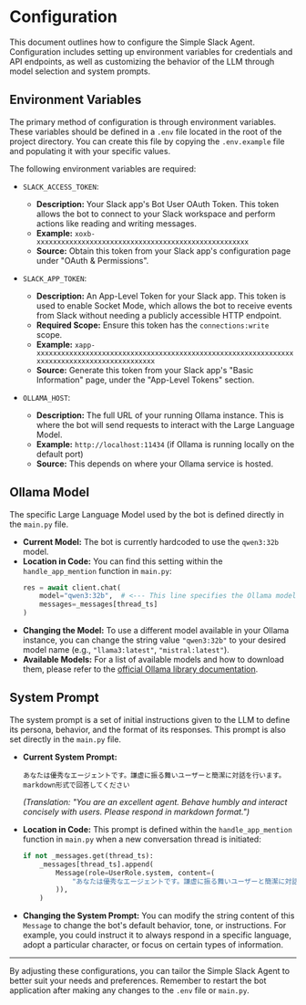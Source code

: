 # Configuration

This document outlines how to configure the Simple Slack Agent. Configuration includes setting up environment variables for credentials and API endpoints, as well as customizing the behavior of the LLM through model selection and system prompts.

## Environment Variables

The primary method of configuration is through environment variables. These variables should be defined in a `.env` file located in the root of the project directory. You can create this file by copying the `.env.example` file and populating it with your specific values.

The following environment variables are required:

-   `SLACK_ACCESS_TOKEN`:
    -   **Description:** Your Slack app's Bot User OAuth Token. This token allows the bot to connect to your Slack workspace and perform actions like reading and writing messages.
    -   **Example:** `xoxb-xxxxxxxxxxxxxxxxxxxxxxxxxxxxxxxxxxxxxxxxxxxxxxxxxxxx`
    -   **Source:** Obtain this token from your Slack app's configuration page under "OAuth & Permissions".

-   `SLACK_APP_TOKEN`:
    -   **Description:** An App-Level Token for your Slack app. This token is used to enable Socket Mode, which allows the bot to receive events from Slack without needing a publicly accessible HTTP endpoint.
    -   **Required Scope:** Ensure this token has the `connections:write` scope.
    -   **Example:** `xapp-xxxxxxxxxxxxxxxxxxxxxxxxxxxxxxxxxxxxxxxxxxxxxxxxxxxxxxxxxxxxxxxxxxxxxxxxxxxxxxxxxxxxxxxxxxxx`
    -   **Source:** Generate this token from your Slack app's "Basic Information" page, under the "App-Level Tokens" section.

-   `OLLAMA_HOST`:
    -   **Description:** The full URL of your running Ollama instance. This is where the bot will send requests to interact with the Large Language Model.
    -   **Example:** `http://localhost:11434` (if Ollama is running locally on the default port)
    -   **Source:** This depends on where your Ollama service is hosted.

## Ollama Model

The specific Large Language Model used by the bot is defined directly in the `main.py` file.

-   **Current Model:** The bot is currently hardcoded to use the `qwen3:32b` model.
-   **Location in Code:** You can find this setting within the `handle_app_mention` function in `main.py`:
    ```python
    res = await client.chat(
        model="qwen3:32b",  # <--- This line specifies the Ollama model
        messages=_messages[thread_ts]
    )
    ```
-   **Changing the Model:** To use a different model available in your Ollama instance, you can change the string value `"qwen3:32b"` to your desired model name (e.g., `"llama3:latest"`, `"mistral:latest"`).
-   **Available Models:** For a list of available models and how to download them, please refer to the [official Ollama library documentation](https://ollama.com/library).

## System Prompt

The system prompt is a set of initial instructions given to the LLM to define its persona, behavior, and the format of its responses. This prompt is also set directly in the `main.py` file.

-   **Current System Prompt:**
    ```
    あなたは優秀なエージェントです。謙虚に振る舞いユーザーと簡潔に対話を行います。markdown形式で回答してください
    ```
    *(Translation: "You are an excellent agent. Behave humbly and interact concisely with users. Please respond in markdown format.")*

-   **Location in Code:** This prompt is defined within the `handle_app_mention` function in `main.py` when a new conversation thread is initiated:
    ```python
    if not _messages.get(thread_ts):
        _messages[thread_ts].append(
            Message(role=UserRole.system, content=(
                "あなたは優秀なエージェントです。謙虚に振る舞いユーザーと簡潔に対話を行います。markdown形式で回答してください"  # <--- This is the system prompt
            )),
        )
    ```
-   **Changing the System Prompt:** You can modify the string content of this `Message` to change the bot's default behavior, tone, or instructions. For example, you could instruct it to always respond in a specific language, adopt a particular character, or focus on certain types of information.

---

By adjusting these configurations, you can tailor the Simple Slack Agent to better suit your needs and preferences. Remember to restart the bot application after making any changes to the `.env` file or `main.py`.
